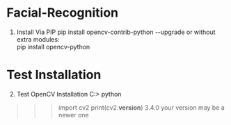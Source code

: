 # Facial-Recognition
1. Install Via PIP 
pip install opencv-contrib-python --upgrade 
or without extra modules:  
pip install opencv-python 

# Test Installation
2. Test OpenCV Installation 
C:\> python 
>>> import cv2 
>>> print(cv2.__version__) 
3.4.0  your version may be a newer one

